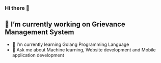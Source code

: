 ### Hi there 👋

## 🔭 I’m currently working on Grievance Management System
- 🌱 I’m currently learning Golang Programming Language
- 💬 Ask me about Machine learning, Website development and Mobile application development
